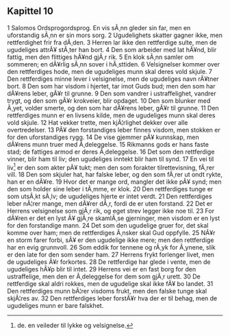## Kapittel 10

1 Salomos Ordsprogordsprog. En vis sÃ¸nn gleder sin far, men en uforstandig sÃ¸nn er sin mors sorg. 
2 Ugudelighets skatter gagner ikke, men rettferdighet frir fra dÃ¸den. 
3 Herren lar ikke den rettferdige sulte, men de ugudeliges attrÃ¥ stÃ¸ter han bort. 
4 Den som arbeider med lat hÃ¥nd, blir fattig, men den flittiges hÃ¥nd gjÃ¸r rik. 
5 En klok sÃ¸nn samler om sommeren; en dÃ¥rlig sÃ¸nn sover i hÃ¸sttiden. 
6 Velsignelser kommer over den rettferdiges hode, men de ugudeliges munn skal deres vold skjule. 
7 Den rettferdiges minne lever i velsignelse, men de ugudeliges navn rÃ¥tner bort. 
8 Den som har visdom i hjertet, tar imot Guds bud; men den som har dÃ¥rens leber, gÃ¥r til grunne. 
9 Den som vandrer i ustraffelighet, vandrer trygt, og den som gÃ¥r krokveier, blir opdaget. 
10 Den som blunker med Ã¸yet, volder smerte, og den som har dÃ¥rens leber, gÃ¥r til grunne. 
11 Den rettferdiges munn er en livsens kilde, men de ugudeliges munn skal deres vold skjule. 
12 Hat vekker trette, men kjÃ¦rlighet dekker over alle overtredelser. 
13 PÃ¥ den forstandiges leber finnes visdom, men stokken er for den uforstandiges rygg. 
14 De vise gjemmer pÃ¥ kunnskap, men dÃ¥rens munn truer med Ã¸deleggelse. 
15 Rikmanns gods er hans faste stad; de fattiges armod er deres Ã¸deleggelse. 
16 Det som den rettferdige vinner, blir ham til liv; den ugudeliges inntekt blir ham til synd. 
17 En vei til liv[^1] er den som akter pÃ¥ tukt; men den som forakter tilrettevisning, fÃ¸rer vill. 
18 Den som skjuler hat, har falske leber, og den som fÃ¸rer ut ondt rykte, han er en dÃ¥re. 
19 Hvor det er mange ord, mangler det ikke pÃ¥ synd; men den som holder sine leber i tÃ¸mme, er klok. 
20 Den rettferdiges tunge er som utsÃ¸kt sÃ¸lv; de ugudeliges hjerte er intet verdt. 
21 Den rettferdiges leber nÃ¦rer mange, men dÃ¥rer dÃ¸r, fordi de er uten forstand. 
22 Det er Herrens velsignelse som gjÃ¸r rik, og eget strev legger ikke noe til. 
23 For dÃ¥ren er det en lyst Ã¥ gjÃ¸re skamlÃ¸se gjerninger, men visdom er en lyst for den forstandige mann. 
24 Det som den ugudelige gruer for, det skal komme over ham; men de rettferdiges Ã¸nsker skal Gud oppfylle. 
25 NÃ¥r en storm farer forbi, sÃ¥ er den ugudelige ikke mere; men den rettferdige har en evig grunnvoll. 
26 Som eddik for tennene og rÃ¸yk for Ã¸ynene, slik er den late for den som sender ham. 
27 Herrens frykt forlenger livet, men de ugudeliges Ã¥r forkortes. 
28 De rettferdige har glede i vente, men de ugudeliges hÃ¥p blir til intet. 
29 Herrens vei er en fast borg for den ustraffelige, men den er Ã¸deleggelse for dem som gjÃ¸r urett. 
30 De rettferdige skal aldri rokkes, men de ugudelige skal ikke fÃ¥ bo landet. 
31 Den rettferdiges munn bÃ¦rer visdoms frukt, men den falske tunge skal skjÃ¦res av. 
32 Den rettferdiges leber forstÃ¥r hva der er til behag, men de ugudeliges munn er bare falskhet.

[^1]:de. en veileder til lykke og velsignelse.
